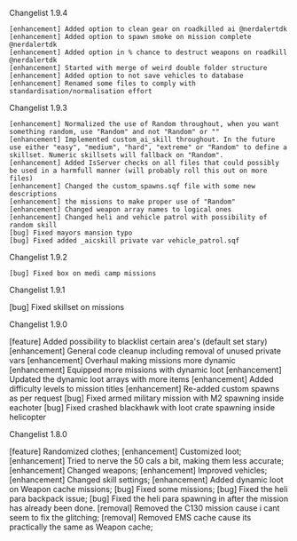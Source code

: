 Changelist 1.9.4

    [enhancement] Added option to clean gear on roadkilled ai @nerdalertdk
    [enhancement] Added option to spawn smoke on mission complete @nerdalertdk
    [enhancement] Added option in % chance to destruct weapons on roadkill @nerdalertdk
    [enhancement] Started with merge of weird double folder structure
    [enhancement] Added option to not save vehicles to database
    [enhancement] Renamed some files to comply with standardisation/normalisation effort

Changelist 1.9.3

    [enhancement] Normalized the use of Random throughout, when you want something random, use "Random" and not "Random" or ""
    [enhancement] Implemented custom_ai_skill throughout. In the future use either "easy", "medium", "hard", "extreme" or "Random" to define a skillset. Numeric skillsets will fallback on "Random".
    [enhancement] Added IsServer checks on all files that could possibly be used in a harmfull manner (will probably roll this out on more files)
    [enhancement] Changed the custom_spawns.sqf file with some new descriptions
    [enhancement] the missions to make proper use of "Random"
    [enhancement] Changed weapon array names to logical ones
    [enhancement] Changed heli and vehicle patrol with possibility of random skill
    [bug] Fixed mayors mansion typo
    [bug] Fixed added _aicskill private var vehicle_patrol.sqf

Changelist 1.9.2

    [bug] Fixed box on medi camp missions

Changelist 1.9.1

  [bug] Fixed skillset on missions

Changelist 1.9.0

  [feature] Added possibility to blacklist certain area's (default set stary)
  [enhancement] General code cleanup including removal of unused private vars
  [enhancement] Overhaul making missions more dynamic
  [enhancement] Equipped more missions with dynamic loot
  [enhancement] Updated the dynamic loot arrays with more items
  [enhancement] Added difficulty levels to mission titles
  [enhancement] Re-added custom spawns as per request
  [bug] Fixed armed military mission with M2 spawning inside eachoter
  [bug] Fixed crashed blackhawk with loot crate spawning inside helicopter

Changelist 1.8.0

  [feature] Randomized clothes;
  [enhancement] Customized loot;
  [enhancement] Tried to nerve the 50 cals a bit, making them less accurate;
  [enhancement] Changed weapons;
  [enhancement] Improved vehicles;
  [enhancement] Changed skill settings;
  [enhancement] Added dynamic loot on Weapon cache missions;
  [bug] Fixed some missions;
  [bug] Fixed the heli para backpack issue;
  [bug] Fixed the heli para spawning in after the mission has already been done.
  [removal] Removed the C130 mission cause i cant seem to fix the glitching;
  [removal] Removed EMS cache cause its practically the same as Weapon cache;
